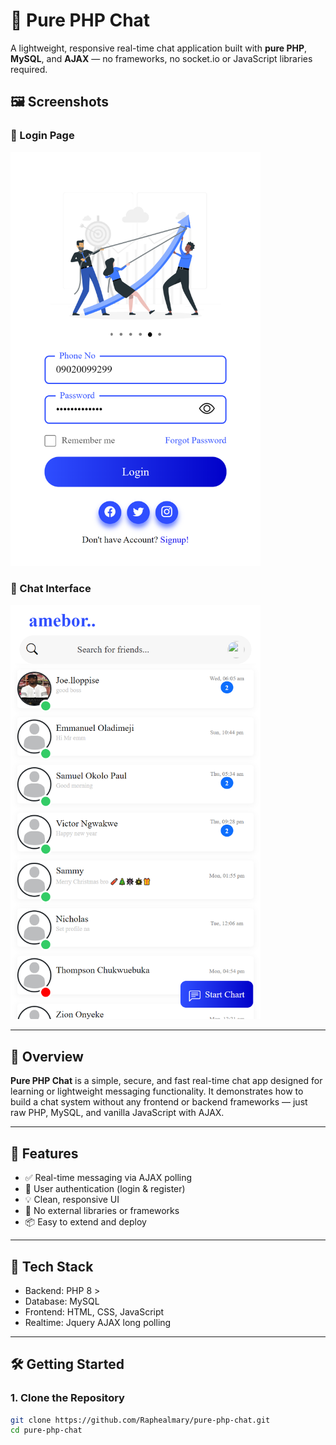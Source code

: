 # 💬 Pure PHP Chat

A lightweight, responsive real-time chat application built with **pure PHP**, **MySQL**, and **AJAX** — no frameworks, no socket.io or JavaScript libraries required.

## 🖼️ Screenshots

### 🔐 Login Page
<img src="login.png" alt="Login Page" width="400"/>

### 💬 Chat Interface
<img src="dash.png" alt="Chat Interface" width="400"/>


---

## 📌 Overview

**Pure PHP Chat** is a simple, secure, and fast real-time chat app designed for learning or lightweight messaging functionality. It demonstrates how to build a chat system without any frontend or backend frameworks — just raw PHP, MySQL, and vanilla JavaScript with AJAX.

---

## 🚀 Features

- ✅ Real-time messaging via AJAX polling
- 🔐 User authentication (login & register)
- 💡 Clean, responsive UI
- 🧩 No external libraries or frameworks
- 📦 Easy to extend and deploy

---

## 🧠 Tech Stack

- Backend: PHP 8 >
- Database: MySQL
- Frontend: HTML, CSS, JavaScript
- Realtime: Jquery AJAX long polling


---

## 🛠️ Getting Started

### 1. Clone the Repository

```bash
git clone https://github.com/Raphealmary/pure-php-chat.git
cd pure-php-chat
